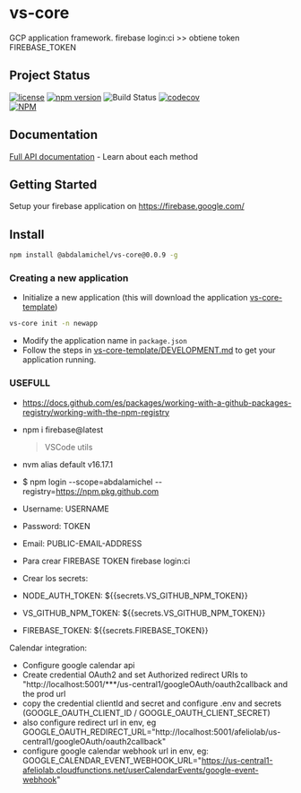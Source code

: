 # vs-core

GCP application framework.
firebase login:ci >> obtiene token FIREBASE_TOKEN

## Project Status

[![license](https://img.shields.io/npm/l/vs-core.svg)](https://github.com/abdalamichel/vs-core/blob/master/LICENSE)
[![npm version](https://badge.fury.io/js/vs-core.svg)](https://github.com/abdalamichel/VS-Core/packages/1099576)
![Build Status](https://github.com/abdalamichel/vs-core/actions/workflows/github-npm-publish-on-release-created.yml/badge.svg)
[![codecov](https://codecov.io/gh/abdalamichel/vs-core/branch/master/graph/badge.svg)](https://codecov.io/gh/abdalamichel/vs-core)<br/>
[![NPM](https://nodei.co/npm/vs-core.png?downloads=true&downloadRank=true&stars=true)](https://github.com/abdalamichel/VS-Core/packages/1099576)

## Documentation

[Full API documentation](docs/API.md) - Learn about each method

## Getting Started

Setup your firebase application on https://firebase.google.com/

## Install

```sh
npm install @abdalamichel/vs-core@0.0.9 -g
```

### Creating a new application

- Initialize a new application (this will download the application [vs-core-template](https://github.com/abdalamichel/vs-core-template/))

```sh
vs-core init -n newapp
```

- Modify the application name in `package.json`
- Follow the steps in [vs-core-template/DEVELOPMENT.md](https://github.com/abdalamichel/vs-core-template/blob/master/DEVELOPMENT.md) to get your application
  running.

### USEFULL

- https://docs.github.com/es/packages/working-with-a-github-packages-registry/working-with-the-npm-registry
- npm i firebase@latest
  > VSCode utils
- nvm alias default v16.17.1

- $ npm login --scope=abdalamichel --registry=https://npm.pkg.github.com

- Username: USERNAME
- Password: TOKEN
- Email: PUBLIC-EMAIL-ADDRESS

- Para crear FIREBASE TOKEN
  firebase login:ci

- Crear los secrets:
- NODE_AUTH_TOKEN: ${{secrets.VS_GITHUB_NPM_TOKEN}}
- VS_GITHUB_NPM_TOKEN: ${{secrets.VS_GITHUB_NPM_TOKEN}}
- FIREBASE_TOKEN: ${{secrets.FIREBASE_TOKEN}}

Calendar integration:

- Configure google calendar api
- Create credential OAuth2 and set Authorized redirect URIs to "http://localhost:5001/\*\*\*/us-central1/googleOAuth/oauth2callback and the prod url
- copy the credential clientId and secret and configure .env and secrets (GOOGLE_OAUTH_CLIENT_ID / GOOGLE_OAUTH_CLIENT_SECRET)
- also configure redirect url in env, eg GOOGLE_OAUTH_REDIRECT_URL="http://localhost:5001/afeliolab/us-central1/googleOAuth/oauth2callback"
- configure google calendar webhook url in env, eg: GOOGLE_CALENDAR_EVENT_WEBHOOK_URL="https://us-central1-afeliolab.cloudfunctions.net/userCalendarEvents/google-event-webhook"
